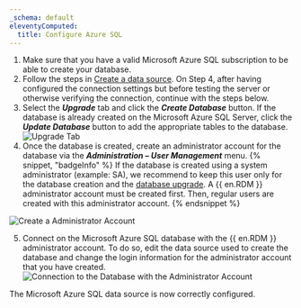 ```yaml
---
_schema: default
eleventyComputed:
  title: Configure Azure SQL
---
```

1. Make sure that you have a valid Microsoft Azure SQL subscription to be able to create your database.
2. Follow the steps in [Create a data source](/rdm/windows/data-sources/create-new-data-source/). On Step 4, after having configured the connection settings but before testing the server or otherwise verifying the connection, continue with the steps below.
3. Select the ***Upgrade*** tab and click the ***Create Database*** button. If the database is already created on the Microsoft Azure SQL Server, click the ***Update Database*** button to add the appropriate tables to the database. ![Upgrade Tab](https://cdnweb.devolutions.net/docs/RDMW6092_2024_2.png)
4. Once the database is created, create an administrator account for the database via the ***Administration – User Management*** menu. {% snippet, "badgeInfo" %}
   If the database is created using a system administrator (example: SA), we recommend to keep this user only for the database creation and the [database upgrade](/rdm/windows/installation/database-upgrade/). A {{ en.RDM }} administrator account must be created first. Then, regular users are created with this administrator account.
   {% endsnippet %}

![Create a  Administrator Account](https://cdnweb.devolutions.net/docs/RDMW6094_2024_2.png)

5. Connect on the Microsoft Azure SQL database with the {{ en.RDM }} administrator account. To do so, edit the data source used to create the database and change the login information for the administrator account that you have created. ![Connection to the Database with the  Administrator Account](https://cdnweb.devolutions.net/docs/docs_en_rdm_windows_clip11501.png)

The Microsoft Azure SQL data source is now correctly configured.